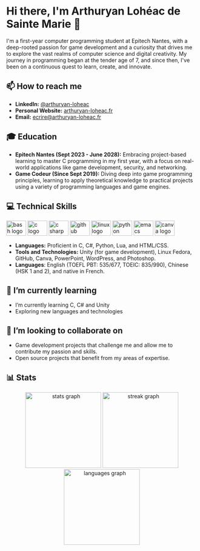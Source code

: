 # Hi there, I'm Arthuryan Lohéac de Sainte Marie 👋

I'm a first-year computer programming student at Epitech Nantes, with a deep-rooted passion for game development and a curiosity that drives me to explore the vast realms of computer science and digital creativity. My journey in programming began at the tender age of 7, and since then, I've been on a continuous quest to learn, create, and innovate.

## 📫 How to reach me
- **LinkedIn:** <a href="https://www.linkedin.com/in/arthuryan-loheac/">@arthuryan-loheac</a>
- **Personal Website:** <a href="https://arthuryan-loheac.fr">arthuryan-loheac.fr</a>
- **Email:** ecrire@arthuryan-loheac.fr

## 🎓 Education
- **Epitech Nantes (Sept 2023 - June 2028):** Embracing project-based learning to master C programming in my first year, with a focus on real-world applications like game development, security, and networking.
- **Game Codeur (Since Sept 2019):** Diving deep into game programming principles, learning to apply theoretical knowledge to practical projects using a variety of programming languages and game engines.

## 💻 Technical Skills</h3>

<div align="left">
  <img src="https://cdn.jsdelivr.net/gh/devicons/devicon/icons/bash/bash-original.svg" height="40" width="52" alt="bash logo"  />
  <img src="https://cdn.jsdelivr.net/gh/devicons/devicon/icons/c/c-original.svg" height="40" width="52" alt="c logo"  />
  <img src="https://cdn.jsdelivr.net/gh/devicons/devicon/icons/csharp/csharp-original.svg" height="40" width="52" alt="c sharp logo"  />
  <img src="https://cdn.jsdelivr.net/gh/devicons/devicon/icons/git/git-original.svg" height="40" width="52" alt="github logo"  />
  <img src="https://cdn.jsdelivr.net/gh/devicons/devicon/icons/linux/linux-original.svg" height="40" width="52" alt="linux logo"  />
  <img src="https://cdn.jsdelivr.net/gh/devicons/devicon/icons/python/python-original.svg" height="40" width="52" alt="python logo"  />
  <img src="https://cdn.jsdelivr.net/gh/devicons/devicon/icons/emacs/emacs-original.svg" height="40" width="52" alt="emacs logo"  />
  <img src="https://cdn.jsdelivr.net/gh/devicons/devicon/icons/canva/canva-original.svg" height="40" width="52" alt="canva logo"  />
</div>
  
- **Languages:** Proficient in C, C#, Python, Lua, and HTML/CSS.
- **Tools and Technologies:** Unity (for game development), Linux Fedora, GitHub, Canva, PowerPoint, WordPress, and Photoshop.
- **Languages**: English (TOEFL PBT: 535/677, TOEIC: 835/990), Chinese (HSK 1 and 2), and native in French.

## 🌱 I’m currently learning

- I’m currently learning C, C# and Unity
- Exploring new languages and technologies

## 👯 I’m looking to collaborate on
- Game development projects that challenge me and allow me to contribute my passion and skills.
- Open source projects that benefit from my areas of expertise.

## 📊 Stats

<div align="center">
  <img src="https://github-readme-stats-git-masterrstaa-rickstaa.vercel.app/api?username=ArthuryanLoheac&show_icons=true&hide=&count_private=true&theme=dark&hide_border=false" height="200" alt="stats graph"  />
  <img src="https://streak-stats.demolab.com?user=ArthuryanLoheac&locale=en&mode=daily&theme=dark&hide_border=false&border_radius=5&date_format=j M[ Y]&order=3" height="200" alt="streak graph"  />
  <img src="https://github-readme-stats-git-masterrstaa-rickstaa.vercel.app/api/top-langs/?username=ArthuryanLoheac&langs_count=10&theme=dark&hide_border=false&locale=en&custom_title=Top%20%Languages&layout=compact" height="200" alt="languages graph"  />
</div>
